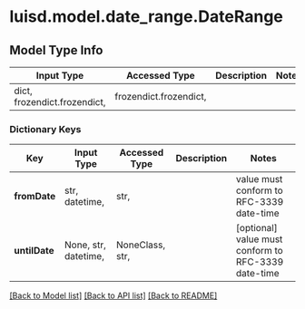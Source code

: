 # luisd.model.date_range.DateRange

## Model Type Info
Input Type | Accessed Type | Description | Notes
------------ | ------------- | ------------- | -------------
dict, frozendict.frozendict,  | frozendict.frozendict,  |  | 

### Dictionary Keys
Key | Input Type | Accessed Type | Description | Notes
------------ | ------------- | ------------- | ------------- | -------------
**fromDate** | str, datetime,  | str,  |  | value must conform to RFC-3339 date-time
**untilDate** | None, str, datetime,  | NoneClass, str,  |  | [optional] value must conform to RFC-3339 date-time

[[Back to Model list]](../../README.md#documentation-for-models) [[Back to API list]](../../README.md#documentation-for-api-endpoints) [[Back to README]](../../README.md)

